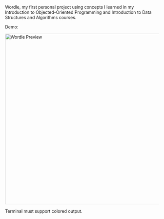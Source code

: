 Wordle, my first personal project using concepts I learned in my Introduction to Objected-Oriented Programming 
and Introduction to Data Structures and Algorithms courses.

Demo:

<img width="558" alt="Wordle Preview" src="https://github.com/kalennepo/wordle/assets/104402887/f8b1c951-c2c8-4412-ac23-0b867d2d6658">

Terminal must support colored output.

